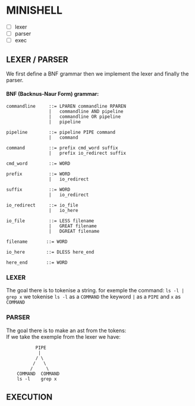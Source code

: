 # MINISHELL

- [ ] lexer  
- [ ] parser
- [ ] exec
## LEXER / PARSER

We first define a BNF grammar then we implement the lexer and finally the parser.
#### BNF (Backnus-Naur Form) grammar:
```
commandline     ::= LPAREN commandline RPAREN
                |   commandline AND pipeline
                |   commandline OR pipeline
                |   pipeline

pipeline        ::= pipeline PIPE command
                |   command

command         ::= prefix cmd_word suffix
                |   prefix io_redirect suffix

cmd_word        ::= WORD

prefix          ::= WORD
                |   io_redirect

suffix          ::= WORD
                |   io_redirect

io_redirect     ::= io_file
                |   io_here

io_file         ::= LESS filename
                |   GREAT filename
                |   DGREAT filename

filename       ::= WORD

io_here        ::= DLESS here_end

here_end       ::= WORD
```
### LEXER
The goal there is to tokenise a string.
for exemple the command: `ls -l | grep x` we tokenise `ls -l` as a `COMMAND` the keyword `|` as a `PIPE` and `x` as `COMMAND`
### PARSER
The goal there is to make an ast from the tokens:  
If we take the exemple from the lexer we have:
```
           PIPE
            |
           / \
          /   \
         /     \
    COMMAND  COMMAND
    ls -l    grep x
```
## EXECUTION  
